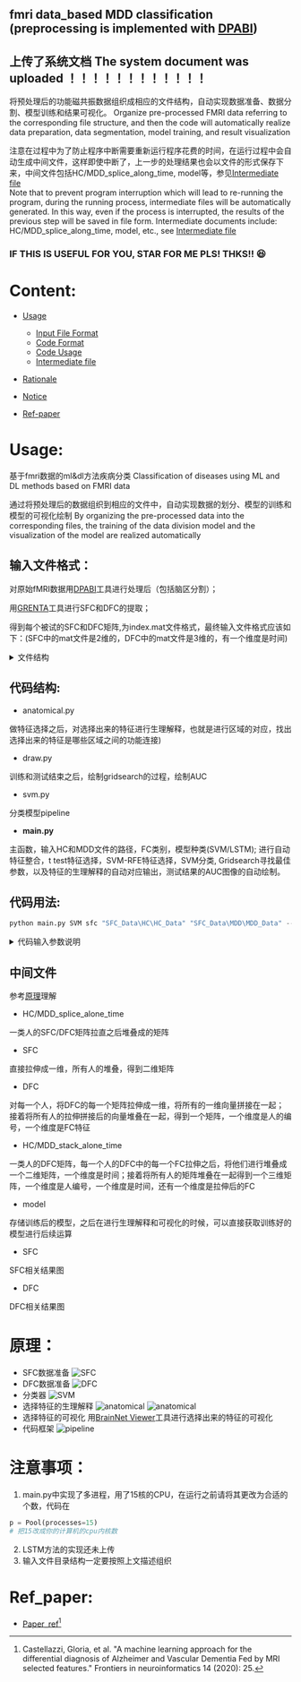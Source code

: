 ## fmri data_based MDD classification (preprocessing is implemented with [DPABI](http://rfmri.org/dpabi))
## 上传了系统文档 The system document was uploaded ！！！！！！！！！！！！

将预处理后的功能磁共振数据组织成相应的文件结构，自动实现数据准备、数据分割、模型训练和结果可视化。
Organize pre-processed FMRI data referring to the corresponding file structure, and then the code will automatically realize data preparation, data segmentation, model training, and result visualization

注意在过程中为了防止程序中断需要重新运行程序花费的时间，在运行过程中会自动生成中间文件，这样即使中断了，上一步的处理结果也会以文件的形式保存下来，中间文件包括HC/MDD_splice_along_time, model等，参见[Intermediate file](##Intermediate_file)    
Note that to prevent program interruption which will lead to re-running the program, during the running process, intermediate files will be automatically generated. In this way, even if the process is interrupted, the results of the previous step will be saved in file form. Intermediate documents include: HC/MDD_splice_along_time, model, etc., see [Intermediate file](##Intermediate_file)  


### IF THIS IS USEFUL FOR YOU, STAR FOR ME PLS! THKS!! :satisfied:

# Content:
- [Usage](#Usage)
  - [Input File Format](##Input_file_format)
  - [Code Format](##Code_format)
  - [Code Usage](##Code_Usage)  
  - [Intermediate file](##Intermediate_file)  
- [Rationale](#Rationale)
- [Notice](#Notice)

- [Ref-paper](#Ref_paper)

# Usage:
基于fmri数据的ml&amp;dl方法疾病分类
Classification of diseases using ML and DL methods based on FMRI data

通过将预处理后的数据组织到相应的文件中，自动实现数据的划分、模型的训练和模型的可视化绘制
By organizing the pre-processed data into the corresponding files, the training of the data division model and the visualization of the model are realized automatically

## 输入文件格式：
对原始fMRI数据用[DPABI](http://rfmri.org/dpabi)工具进行处理后（包括脑区分割）；

用[GRENTA](https://www.frontiersin.org/articles/10.3389/fnhum.2015.00386/full)工具进行SFC和DFC的提取；

得到每个被试的SFC和DFC矩阵,为index.mat文件格式，最终输入文件格式应该如下：(SFC中的mat文件是2维的，DFC中的mat文件是3维的，有一个维度是时间)

<details><summary>文件结构</summary>
<p>

参考本repo中的文件格式，有一些文件夹是生成的中间文件，最初始的输入文件格式是下面这样，主要是将SFC和DFC分开放，SFC/DFC中的HC和MDD分开放，为了能容下中间文件的更好的查看方式，注意HC_Data才是存放HC数据的地方，而不是HC；HC是存放HC这一类的总目录（包括HC数据和生成的中间文件）。
- --SFC_Data

----HC

------HC_Data

--------0001.mat

--------0002.mat

--------0003.mat


----MDD

------MDD_Data

--------0001.mat

--------0002.mat

--------0003.mat


- --DFC_Data

----HC

------HC_Data

--------0001.mat

--------0002.mat

--------0003.mat


----MDD

------MDD_Data

--------0001.mat

--------0002.mat

--------0003.mat

</p>
</details>

## 代码结构:
<!-- ```diff -->

- anatomical.py

做特征选择之后，对选择出来的特征进行生理解释，也就是进行区域的对应，找出选择出来的特征是哪些区域之间的功能连接)

- draw.py 

训练和测试结束之后，绘制gridsearch的过程，绘制AUC 

- svm.py 

分类模型pipeline

- **main.py**  

主函数，输入HC和MDD文件的路径，FC类别，模型种类(SVM/LSTM);
进行自动特征整合，t test特征选择，SVM-RFE特征选择，SVM分类, Gridsearch寻找最佳参数，以及特征的生理解释的自动对应输出，测试结果的AUC图像的自动绘制。

<!-- ``` -->

## 代码用法:

```python
python main.py SVM sfc "SFC_Data\HC\HC_Data" "SFC_Data\MDD\MDD_Data" --threshold 0.2 --atlas AAL
```

<details><summary>代码输入参数说明</summary>
<p>

```python
usage: main.py [-h] [--threshold THRESHOLD] [--atlas ATLAS] {SVM,LSTM,oLSTM} {DFC,SFC} hc mdd 

预处理之后数据的抑郁症诊断，可以选择三种方法，一种是DFC+特征选择SVM，一种是DFC+LSTM，一种是直接LSTM

positional arguments:
  {SVM,LSTM,oLSTM}      分类方法类别
  {DFC,SFC}             功能连接类别
  hc                    正常组FC目录
  mdd                   MDD组FC目录

optional arguments:
  -h, --help            帮助
  --threshold THRESHOLD, -t THRESHOLD
                        t test的阈值
  --atlas ATLAS, -a ATLAS
                        选择使用的分割图，注意要和输入的对应的地址中数据使用的地址一致，默认是AAL90
```

</p>
</details>

## 中间文件
<!-- ```diff -->

参考[原理](#原理)理解

- HC/MDD_splice_alone_time

一类人的SFC/DFC矩阵拉直之后堆叠成的矩阵

  - SFC

直接拉伸成一维，所有人的堆叠，得到二维矩阵

  - DFC

对每一个人，将DFC的每一个矩阵拉伸成一维，将所有的一维向量拼接在一起；接着将所有人的拉伸拼接后的向量堆叠在一起，得到一个矩阵，一个维度是人的编号，一个维度是FC特征

- HC/MDD_stack_alone_time

一类人的DFC矩阵，每一个人的DFC中的每一个FC拉伸之后，将他们进行堆叠成一个二维矩阵，一个维度是时间；接着将所有人的矩阵堆叠在一起得到一个三维矩阵，一个维度是人编号，一个维度是时间，还有一个维度是拉伸后的FC

- model

存储训练后的模型，之后在进行生理解释和可视化的时候，可以直接获取训练好的模型进行后续运算

- SFC

SFC相关结果图

- DFC

DFC相关结果图


<!-- ``` -->

# 原理：
- SFC数据准备
![SFC](https://github.com/duyongqi/fmri-data_based-major-depressive-disorder-ML-DL-classification-/blob/main/image/SFC_data_preparation.jpg)
- DFC数据准备
![DFC](https://github.com/duyongqi/fmri-data_based-major-depressive-disorder-ML-DL-classification-/blob/main/image/DFC_data_preparation.jpg)
- 分类器
![SVM](https://github.com/duyongqi/fmri-data_based-major-depressive-disorder-ML-DL-classification-/blob/main/image/model_pipeline.jpg)
- 选择特征的生理解释
![anatomical](https://github.com/duyongqi/fmri-data_based-major-depressive-disorder-ML-DL-classification-/blob/main/image/anatomical_1.jpg)
![anatomical](https://github.com/duyongqi/fmri-data_based-major-depressive-disorder-ML-DL-classification-/blob/main/image/anatomical_2.jpg)
- 选择特征的可视化
用[BrainNet Viewer](https://www.nitrc.org/projects/bnv/)工具进行选择出来的特征的可视化
- 代码框架
![pipeline](https://github.com/duyongqi/fmri-data_based-major-depressive-disorder-ML-DL-classification-/blob/main/image/pipeline.svg)


# 注意事项：
1. main.py中实现了多进程，用了15核的CPU，在运行之前请将其更改为合适的个数，代码在

```python
p = Pool(processes=15)
# 把15改成你的计算机的cpu内核数
```
2. LSTM方法的实现还未上传
3. 输入文件目录结构一定要按照上文描述组织

# Ref_paper:
- [Paper_ref](https://www.frontiersin.org/articles/10.3389/fninf.2020.00025/full)[^1]


[^1]: Castellazzi, Gloria, et al. "A machine learning approach for the differential diagnosis of Alzheimer and Vascular Dementia Fed by MRI selected features." Frontiers in neuroinformatics 14 (2020): 25.

